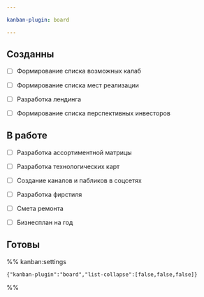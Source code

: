 ```yaml
---

kanban-plugin: board

---
```


## Созданны

- [ ] Формирование списка возможных калаб
- [ ] Формирование списка мест реализации
- [ ] Разработка лендинга
- [ ] Формирование списка перспективных инвесторов


## В работе

- [ ] Разработка ассортиментной матрицы
- [ ] Разработка технологических карт
- [ ] Создание каналов и пабликов в соцсетях
- [ ] Разработка фирстиля
- [ ] Смета ремонта
- [ ] Бизнесплан на год


## Готовы





%% kanban:settings
```
{"kanban-plugin":"board","list-collapse":[false,false,false]}
```
%%